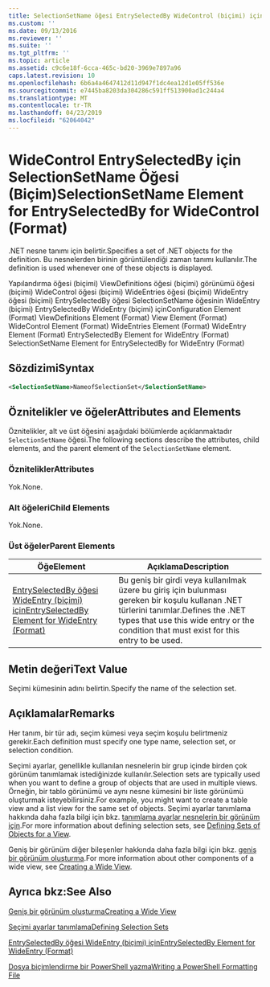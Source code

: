 ```yaml
---
title: SelectionSetName öğesi EntrySelectedBy WideControl (biçimi) için için | Microsoft Docs
ms.custom: ''
ms.date: 09/13/2016
ms.reviewer: ''
ms.suite: ''
ms.tgt_pltfrm: ''
ms.topic: article
ms.assetid: c9c6e18f-6cca-465c-bd20-3969e7897a96
caps.latest.revision: 10
ms.openlocfilehash: 6b6a4a4647412d11d947f1dc4ea12d1e05ff536e
ms.sourcegitcommit: e7445ba8203da304286c591ff513900ad1c244a4
ms.translationtype: MT
ms.contentlocale: tr-TR
ms.lasthandoff: 04/23/2019
ms.locfileid: "62064042"
---
```

# <a name="selectionsetname-element-for-entryselectedby-for-widecontrol-format"></a><span data-ttu-id="a5f83-102">WideControl EntrySelectedBy için SelectionSetName Öğesi (Biçim)</span><span class="sxs-lookup"><span data-stu-id="a5f83-102">SelectionSetName Element for EntrySelectedBy for WideControl (Format)</span></span>

<span data-ttu-id="a5f83-103">.NET nesne tanımı için belirtir.</span><span class="sxs-lookup"><span data-stu-id="a5f83-103">Specifies a set of .NET objects for the definition.</span></span> <span data-ttu-id="a5f83-104">Bu nesnelerden birinin görüntülendiği zaman tanımı kullanılır.</span><span class="sxs-lookup"><span data-stu-id="a5f83-104">The definition is used whenever one of these objects is displayed.</span></span>

<span data-ttu-id="a5f83-105">Yapılandırma öğesi (biçimi) ViewDefinitions öğesi (biçimi) görünümü öğesi (biçimi) WideControl öğesi (biçimi) WideEntries öğesi (biçimi) WideEntry öğesi (biçimi) EntrySelectedBy öğesi SelectionSetName öğesinin WideEntry (biçimi) EntrySelectedBy WideEntry (biçimi) için</span><span class="sxs-lookup"><span data-stu-id="a5f83-105">Configuration Element (Format) ViewDefinitions Element (Format) View Element (Format) WideControl Element (Format) WideEntries Element (Format) WideEntry Element (Format) EntrySelectedBy Element for WideEntry (Format) SelectionSetName Element for EntrySelectedBy for WideEntry (Format)</span></span>

## <a name="syntax"></a><span data-ttu-id="a5f83-106">Sözdizimi</span><span class="sxs-lookup"><span data-stu-id="a5f83-106">Syntax</span></span>

```xml
<SelectionSetName>NameofSelectionSet</SelectionSetName>

```

## <a name="attributes-and-elements"></a><span data-ttu-id="a5f83-107">Öznitelikler ve öğeler</span><span class="sxs-lookup"><span data-stu-id="a5f83-107">Attributes and Elements</span></span>

<span data-ttu-id="a5f83-108">Öznitelikler, alt ve üst öğesini aşağıdaki bölümlerde açıklanmaktadır `SelectionSetName` öğesi.</span><span class="sxs-lookup"><span data-stu-id="a5f83-108">The following sections describe the attributes, child elements, and the parent element of the `SelectionSetName` element.</span></span>

### <a name="attributes"></a><span data-ttu-id="a5f83-109">Öznitelikler</span><span class="sxs-lookup"><span data-stu-id="a5f83-109">Attributes</span></span>

<span data-ttu-id="a5f83-110">Yok.</span><span class="sxs-lookup"><span data-stu-id="a5f83-110">None.</span></span>

### <a name="child-elements"></a><span data-ttu-id="a5f83-111">Alt öğeleri</span><span class="sxs-lookup"><span data-stu-id="a5f83-111">Child Elements</span></span>

<span data-ttu-id="a5f83-112">Yok.</span><span class="sxs-lookup"><span data-stu-id="a5f83-112">None.</span></span>

### <a name="parent-elements"></a><span data-ttu-id="a5f83-113">Üst öğeler</span><span class="sxs-lookup"><span data-stu-id="a5f83-113">Parent Elements</span></span>

|<span data-ttu-id="a5f83-114">Öğe</span><span class="sxs-lookup"><span data-stu-id="a5f83-114">Element</span></span>|<span data-ttu-id="a5f83-115">Açıklama</span><span class="sxs-lookup"><span data-stu-id="a5f83-115">Description</span></span>|
|-------------|-----------------|
|[<span data-ttu-id="a5f83-116">EntrySelectedBy öğesi WideEntry (biçimi) için</span><span class="sxs-lookup"><span data-stu-id="a5f83-116">EntrySelectedBy Element for WideEntry (Format)</span></span>](./entryselectedby-element-for-wideentry-format.md)|<span data-ttu-id="a5f83-117">Bu geniş bir girdi veya kullanılmak üzere bu giriş için bulunması gereken bir koşulu kullanan .NET türlerini tanımlar.</span><span class="sxs-lookup"><span data-stu-id="a5f83-117">Defines the .NET types that use this wide entry or the condition that must exist for this entry to be used.</span></span>|

## <a name="text-value"></a><span data-ttu-id="a5f83-118">Metin değeri</span><span class="sxs-lookup"><span data-stu-id="a5f83-118">Text Value</span></span>

<span data-ttu-id="a5f83-119">Seçimi kümesinin adını belirtin.</span><span class="sxs-lookup"><span data-stu-id="a5f83-119">Specify the name of the selection set.</span></span>

## <a name="remarks"></a><span data-ttu-id="a5f83-120">Açıklamalar</span><span class="sxs-lookup"><span data-stu-id="a5f83-120">Remarks</span></span>

<span data-ttu-id="a5f83-121">Her tanım, bir tür adı, seçim kümesi veya seçim koşulu belirtmeniz gerekir.</span><span class="sxs-lookup"><span data-stu-id="a5f83-121">Each definition must specify one type name, selection set, or selection condition.</span></span>

<span data-ttu-id="a5f83-122">Seçimi ayarlar, genellikle kullanılan nesnelerin bir grup içinde birden çok görünüm tanımlamak istediğinizde kullanılır.</span><span class="sxs-lookup"><span data-stu-id="a5f83-122">Selection sets are typically used when you want to define a group of objects that are used in multiple views.</span></span> <span data-ttu-id="a5f83-123">Örneğin, bir tablo görünümü ve aynı nesne kümesini bir liste görünümü oluşturmak isteyebilirsiniz.</span><span class="sxs-lookup"><span data-stu-id="a5f83-123">For example, you might want to create a table view and a list view for the same set of objects.</span></span> <span data-ttu-id="a5f83-124">Seçimi ayarlar tanımlama hakkında daha fazla bilgi için bkz. [tanımlama ayarlar nesnelerin bir görünüm için](./defining-selection-sets.md).</span><span class="sxs-lookup"><span data-stu-id="a5f83-124">For more information about defining selection sets, see [Defining Sets of Objects for a View](./defining-selection-sets.md).</span></span>

<span data-ttu-id="a5f83-125">Geniş bir görünüm diğer bileşenler hakkında daha fazla bilgi için bkz. [geniş bir görünüm oluşturma](./creating-a-wide-view.md).</span><span class="sxs-lookup"><span data-stu-id="a5f83-125">For more information about other components of a wide view, see [Creating a Wide View](./creating-a-wide-view.md).</span></span>

## <a name="see-also"></a><span data-ttu-id="a5f83-126">Ayrıca bkz:</span><span class="sxs-lookup"><span data-stu-id="a5f83-126">See Also</span></span>

[<span data-ttu-id="a5f83-127">Geniş bir görünüm oluşturma</span><span class="sxs-lookup"><span data-stu-id="a5f83-127">Creating a Wide View</span></span>](./creating-a-wide-view.md)

[<span data-ttu-id="a5f83-128">Seçimi ayarlar tanımlama</span><span class="sxs-lookup"><span data-stu-id="a5f83-128">Defining Selection Sets</span></span>](./defining-selection-sets.md)

[<span data-ttu-id="a5f83-129">EntrySelectedBy öğesi WideEntry (biçimi) için</span><span class="sxs-lookup"><span data-stu-id="a5f83-129">EntrySelectedBy Element for WideEntry (Format)</span></span>](./entryselectedby-element-for-wideentry-format.md)

[<span data-ttu-id="a5f83-130">Dosya biçimlendirme bir PowerShell yazma</span><span class="sxs-lookup"><span data-stu-id="a5f83-130">Writing a PowerShell Formatting File</span></span>](./writing-a-powershell-formatting-file.md)
